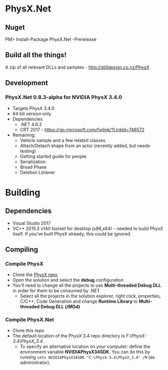 PhysX.Net
=========

Nuget
-----
PM> Install-Package PhysX.Net -Prerelease

Build all the things!
--------------
A zip of all relevant DLLs and samples - http://stilldesign.co.nz/PhysX

Development
-----------
### PhysX.Net 0.8.3-alpha for NVIDIA PhysX 3.4.0
* Targets PhysX 3.4.0
* 64 bit version only
* Dependencies
	* .NET 4.6.2
	* CRT 2017 - https://go.microsoft.com/fwlink/?LinkId=746572
* Remaining:
    * Vehicle sample and a few related classes
    * Attach/Detach shape from an actor (recently added, but needs testing)
    * Getting started guide for people
    * Serialization
    * Broad Phase
    * Deletion Listener

# Building
## Dependencies
* Visual Studio 2017
* VC++ 2015.3 v140 toolset for desktop (x86,x64) - needed to build PhysX itself. If you've built PhysX already, this could be ignored.

## Compiling
### Compile PhysX
* Clone the [PhysX repo](https://github.com/NVIDIAGameWorks/PhysX-3.4.git)
* Open the solution and select the **debug** configuration
* You'll need to change all the projects to use **Multi-threaded Debug DLL** in order for them to be consumed by .NET
  * Select all the projects in the solution explorer, right click, properties, C/C++, Code Generation and change **Runtime Library** to **Multi-threaded Debug DLL (/MDd)**
### Compile PhysX.Net
* Clone this repo
* The default location of the PhysX 3.4 repo directory is *F:\PhysX-3.4\PhysX_3.4*
  * To specify an alternative location on your computer: define the environment variable **NVIDIAPhysX34SDK**. You can do this by running ```setx NVIDIAPhysX34SDK "C:\PhysX-3.4\PhysX_3.4" /M``` (as administrator).
